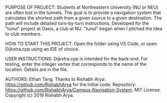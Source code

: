 PURPOSE OF PROJECT: Students at Northeastern University (NU or NEU) are often lost in the tunnels. The goal is to provide a navigation system that calculates the shortest path from a given source to a given destination. The path will include detailed turn-by-turn instructions. Developed for the "tunul" project at Oasis, a club at NU. "tunul" began when I pitched the idea to club members.

HOW TO START THIS PROJECT: Open the folder using VS Code, or open Dijkstra.cpp using an IDE of choice.

USER INSTRUCTIONS: Dijkstra.cpp is intended for the back-end. For testing, enter the integer vertex that corresponds to the name of the location. Details are in the file.

AUTHORS: Ethan Tang. Thanks to Rishabh Arya: https://github.com/RishabhArya for the initial code. Repository: https://github.com/RishabhArya/Campus-Navigation-System. MIT License. Copyright (c) 2019 Rishabh Arya.
